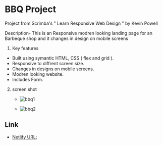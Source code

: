 # BBQ Project

Project from Scrimba's " Learn Responsive Web Design " by Kevin Powell

Description- This is an Responsive modren looking landing page for an Barbeque shop and it changes in design on mobile screens

1. Key features

  - Built using symantic HTML, CSS ( flex and grid ).
  - Responsive to diffrent screen size.
  - Changes in designs on mobile screens.
  - Modren looking website.
  - Includes Form.

2. screen shot

   -  ![bbq1](https://github.com/harshnaikAI/bbq-pro/assets/124079700/908276e2-bd6b-46c4-987d-bd612c1f3aa0)

   - ![bbq2](https://github.com/harshnaikAI/bbq-pro/assets/124079700/a357cc0f-bbc1-47a2-a485-5f08dbba0552)
  
## Link

  - [Netlify URL](https://bbq-shop-harsh.netlify.app/);


